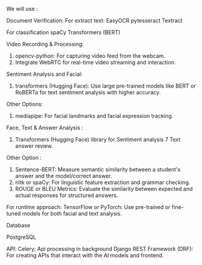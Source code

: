 We will use :



Document Verification:
For extract text:
EasyOCR
pytesseract
Textract

For classification
spaCy
Transformers (BERT)






Video Recording & Processing:
1) opencv-python: For capturing video feed from the webcam.
2) Integrate WebRTC for real-time video streaming and interaction.






Sentiment Analysis and Facial:
1) transformers (Hugging Face): Use large pre-trained models like BERT or RoBERTa for text sentiment analysis with higher accuracy.



Other Options:
1) mediapipe: For facial landmarks and facial expression tracking.





Face, Text & Answer Analysis : 
1) Transformers (Hugging Face) library for Sentiment analysis 7 Text answer review.


Other Option :
1) Sentence-BERT: Measure semantic similarity between a student's answer and the model/correct answer.
2) nltk or spaCy: For linguistic feature extraction and grammar checking.
3) ROUGE or BLEU Metrics: Evaluate the similarity between expected and actual responses for structured answers.


For runtime approach:
TensorFlow or PyTorch: Use pre-trained or fine-tuned models for both facial and text analysis.

Database 

PostgreSQL

API:
Celery: Api processing in background
Django REST Framework (DRF): For creating APIs that interact with the AI models and frontend.


